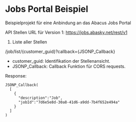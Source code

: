 Jobs Portal Beispiel
==================

Beispielprojekt für eine Anbindung an das Abacus Jobs Portal

API Stellen
URL für Version 1: https://jobs.abasky.net/rest/v1

1. Liste aller Stellen

/job/list/{customer_guid}?callback={JSONP_Callback}

- customer_guid: Identifikation der Stellenansicht.
- JSONP_Callback: Callback Funktion für CORS requests.

Response:
```
JSONP_Callback(
  [
    {
      "description":"Job",
      "jobId":"7d6e5e8d-30a8-41d6-a9dd-7b4f652e494a"
    }
  ]
)
```
